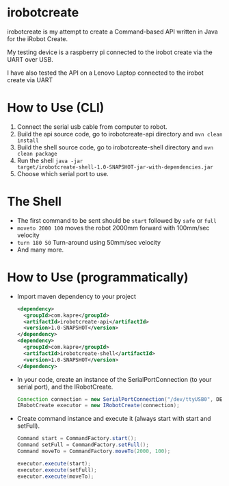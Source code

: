 irobotcreate
============

irobotcreate is my attempt to create a Command-based API written in Java for the iRobot Create.

My testing device is a raspberry pi connected to the irobot create via the UART over USB.

I have also tested the API on a Lenovo Laptop connected to the irobot create via UART

How to Use (CLI)
================

1. Connect the serial usb cable from computer to robot.
2. Build the api source code, go to irobotcreate-api directory and <code>mvn clean install</code>
4. Build the shell source code, go to irobotcreate-shell directory and <code>mvn clean package</code>
5. Run the shell <code>java -jar target/irobotcreate-shell-1.0-SNAPSHOT-jar-with-dependencies.jar</code>
6. Choose which serial port to use.

The Shell
=========

* The first command to be sent should be <code>start</code> followed by <code>safe</code> or <code>full</code>
* <code>moveto 2000 100</code> moves the robot 2000mm forward with 100mm/sec velocity
* <code>turn 180 50</code> Turn-around using 50mm/sec velocity
* And many more.

How to Use (programmatically)
==================================

* Import maven dependency to your project
  ```xml
  <dependency>
    <groupId>com.kapre</groupId>
    <artifactId>irobotcreate-api</artifactId>
    <version>1.0-SNAPSHOT</version>
  </dependency>
  <dependency>
    <groupId>com.kapre</groupId>
    <artifactId>irobotcreate-shell</artifactId>
    <version>1.0-SNAPSHOT</version>
  </dependency>
  ```

* In your code, create an instance of the SerialPortConnection (to your serial port), and the IRobotCreate.

  ```java
  Connection connection = new SerialPortConnection("/dev/ttyUSB0", DEFAULT_TIMEOUT);
  IRobotCreate executor = new IRobotCreate(connection);
  ```

* Create command instance and execute it (always start with start and setFull).

  ```java
  Command start = CommandFactory.start();
  Command setFull = CommandFactory.setFull();
  Command moveTo = CommandFactory.moveTo(2000, 100);

  executor.execute(start);
  executor.execute(setFull);
  executor.execute(moveTo);
  ```

